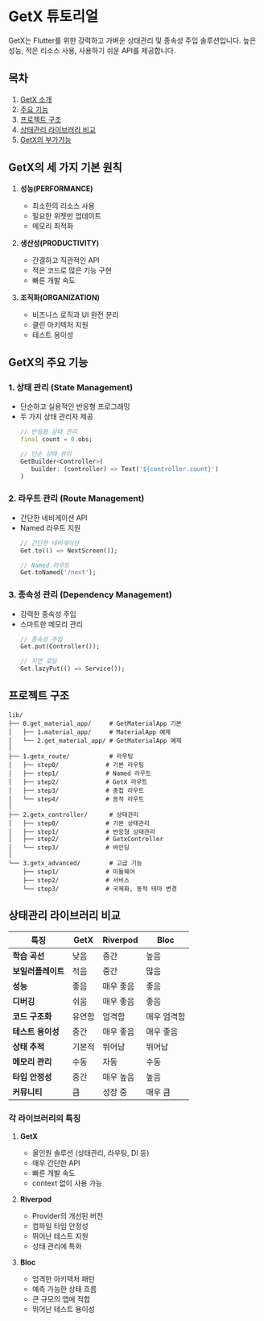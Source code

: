 # GetX 튜토리얼

GetX는 Flutter를 위한 강력하고 가벼운 상태관리 및 종속성 주입 솔루션입니다. 높은 성능, 적은 리소스 사용, 사용하기 쉬운 API를 제공합니다.

## 목차
1. [GetX 소개](#getx의-세-가지-기본-원칙)
2. [주요 기능](#getx의-주요-기능)
3. [프로젝트 구조](#프로젝트-구조)
4. [상태관리 라이브러리 비교](#상태관리-라이브러리-비교)
5. [GetX의 부가기능](#getx의-부가기능)

## GetX의 세 가지 기본 원칙

1. **성능(PERFORMANCE)**
   - 최소한의 리소스 사용
   - 필요한 위젯만 업데이트
   - 메모리 최적화

2. **생산성(PRODUCTIVITY)**
   - 간결하고 직관적인 API
   - 적은 코드로 많은 기능 구현
   - 빠른 개발 속도

3. **조직화(ORGANIZATION)**
   - 비즈니스 로직과 UI 완전 분리
   - 클린 아키텍처 지원
   - 테스트 용이성

## GetX의 주요 기능

### 1. 상태 관리 (State Management)
- 단순하고 실용적인 반응형 프로그래밍
- 두 가지 상태 관리자 제공
   ```dart
   // 반응형 상태 관리
   final count = 0.obs;

   // 단순 상태 관리
   GetBuilder<Controller>(
      builder: (controller) => Text('${controller.count}')
   )
   ```

### 2. 라우트 관리 (Route Management)
- 간단한 네비게이션 API
- Named 라우트 지원
   ```dart
   // 간단한 네비게이션
   Get.to(() => NextScreen());

   // Named 라우트
   Get.toNamed('/next');
   ```

### 3. 종속성 관리 (Dependency Management)
- 강력한 종속성 주입
- 스마트한 메모리 관리
   ```dart
   // 종속성 주입
   Get.put(Controller());

   // 지연 로딩
   Get.lazyPut(() => Service());
   ```

## 프로젝트 구조

```
lib/
├── 0.get_material_app/     # GetMaterialApp 기본
│   ├── 1.material_app/     # MaterialApp 예제
│   └── 2.get_material_app/ # GetMaterialApp 예제
│
├── 1.getx_route/           # 라우팅
│   ├── step0/             # 기본 라우팅
│   ├── step1/             # Named 라우트
│   ├── step2/             # GetX 라우트
│   ├── step3/             # 중첩 라우트
│   └── step4/             # 동적 라우트
│
├── 2.getx_controller/      # 상태관리
│   ├── step0/             # 기본 상태관리
│   ├── step1/             # 반응형 상태관리
│   ├── step2/             # GetxController
│   └── step3/             # 바인딩
│
└── 3.getx_advanced/        # 고급 기능
    ├── step1/             # 미들웨어
    ├── step2/             # 서비스
    └── step3/             # 국제화, 동적 테마 변경
```

## 상태관리 라이브러리 비교

| 특징 | GetX | Riverpod | Bloc |
|------|------|----------|------|
| **학습 곡선** | 낮음 | 중간 | 높음 |
| **보일러플레이트** | 적음 | 중간 | 많음 |
| **성능** | 좋음 | 매우 좋음 | 좋음 |
| **디버깅** | 쉬움 | 매우 좋음 | 좋음 |
| **코드 구조화** | 유연함 | 엄격함 | 매우 엄격함 |
| **테스트 용이성** | 중간 | 매우 좋음 | 매우 좋음 |
| **상태 추적** | 기본적 | 뛰어남 | 뛰어남 |
| **메모리 관리** | 수동 | 자동 | 수동 |
| **타입 안정성** | 중간 | 매우 높음 | 높음 |
| **커뮤니티** | 큼 | 성장 중 | 매우 큼 |

### 각 라이브러리의 특징

1. **GetX**
   - 올인원 솔루션 (상태관리, 라우팅, DI 등)
   - 매우 간단한 API
   - 빠른 개발 속도
   - context 없이 사용 가능

2. **Riverpod**
   - Provider의 개선된 버전
   - 컴파일 타임 안정성
   - 뛰어난 테스트 지원
   - 상태 관리에 특화

3. **Bloc**
   - 엄격한 아키텍처 패턴
   - 예측 가능한 상태 흐름
   - 큰 규모의 앱에 적합
   - 뛰어난 테스트 용이성

